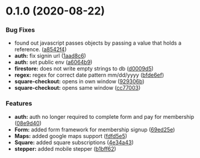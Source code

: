 # 0.1.0 (2020-08-22)


### Bug Fixes

* found out javascript passes objects by passing a value that holds a reference. ([a8542f4](https://github.com/justin-elias/mcl-website/commit/a8542f466499f2e22428e4d43a9d4d42390fb436))
* **auth:** fix signin url ([1aad8c6](https://github.com/justin-elias/mcl-website/commit/1aad8c675576bf2b6d7e609266ead4f5c512491e))
* **auth:** set public env ([a6064b9](https://github.com/justin-elias/mcl-website/commit/a6064b9544dd6edf6b07cdc4ad4f067674647c4a))
* **firestore:** does not write empty strings to db ([d0009d5](https://github.com/justin-elias/mcl-website/commit/d0009d5994b5897a9e3cfcdf06e6854c4a366316))
* **regex:** regex for correct date pattern mm/dd/yyyy ([bfde6ef](https://github.com/justin-elias/mcl-website/commit/bfde6ef9001beb58f29c02e2ba9b5d24a99ab2c1))
* **square-checkout:** opens in own window ([929306b](https://github.com/justin-elias/mcl-website/commit/929306b7d0c0f8954221c581bfc77d7f8405fa85))
* **square-checkout:** opens same window ([cc77003](https://github.com/justin-elias/mcl-website/commit/cc7700316ab8872c8723031a8b7669f7c82cdc83))


### Features

* **auth:** auth no longer required to complete form and pay for membership ([08e9d40](https://github.com/justin-elias/mcl-website/commit/08e9d40cffd624ca8d06f407102e03b9ba863f5a))
* **Form:** added form framework for membership signup ([69ed25e](https://github.com/justin-elias/mcl-website/commit/69ed25eb043e8021c971b0d04a5d2e54760b4824))
* **Maps:** added google maps support ([fdfd5e5](https://github.com/justin-elias/mcl-website/commit/fdfd5e529d80b7f59fcc41c854002c9f902e0b3c))
* **Square:** added square subscriptions ([4e34a43](https://github.com/justin-elias/mcl-website/commit/4e34a436800561b45c770aa42b567c16a5a2a2e1))
* **stepper:** added mobile stepper ([b1bff62](https://github.com/justin-elias/mcl-website/commit/b1bff62f2175227f96eec221928bceef0d6a6a21))



